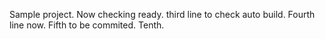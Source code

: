 Sample project.
Now checking ready.
third line to check auto build.
Fourth line now.
Fifth to be commited.
Tenth.